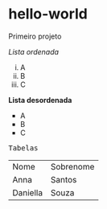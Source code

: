 # hello-world
Primeiro projeto 

<!DOCTYPE html>
<html>
 <head>
 </head>
 <body>
  <p><i>Lista ordenada</i></p>
  <ol type="i">
   <li>A</li>
   <li>B</li>
   <li>C</li>
  </ol>
  <p><b>Lista desordenada</b></p>
  <ul type="square">
   <li>A</li>
   <li>B</li>
   <li>C</li>
  </ul>
  <p><tt>Tabelas</tt></p>
  <table width="300" height="20%">
   <tr>
    <td>Nome</td>
    <td>Sobrenome</td>
   </tr>
   <tr>
    <td>Anna</td>
    <td>Santos</td>
   </tr>
   <tr>
    <td>Daniella</td>
    <td>Souza</td>
   </tr>
  </table>
 </body>
</html>
